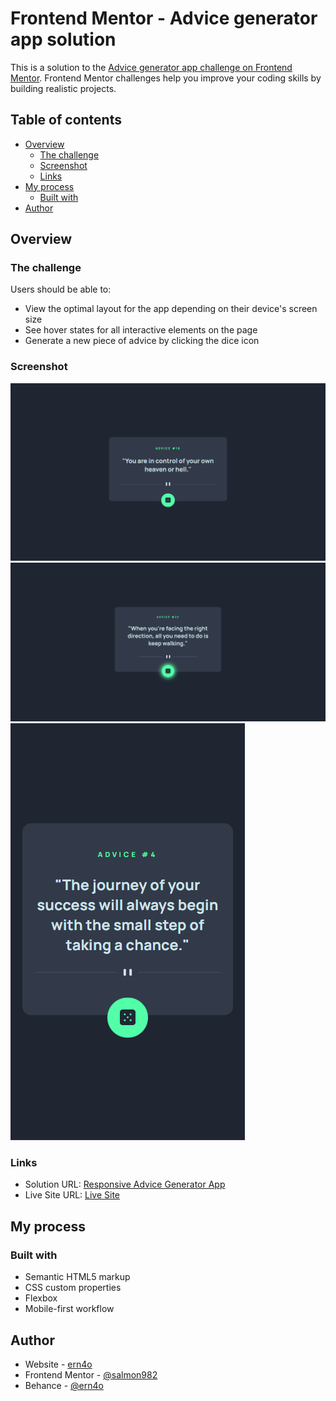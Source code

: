 # Frontend Mentor - Advice generator app solution

This is a solution to the [Advice generator app challenge on Frontend Mentor](https://www.frontendmentor.io/challenges/advice-generator-app-QdUG-13db). Frontend Mentor challenges help you improve your coding skills by building realistic projects.

## Table of contents

- [Overview](#overview)
  - [The challenge](#the-challenge)
  - [Screenshot](#screenshot)
  - [Links](#links)
- [My process](#my-process)
  - [Built with](#built-with)
- [Author](#author)

## Overview

### The challenge

Users should be able to:

- View the optimal layout for the app depending on their device's screen size
- See hover states for all interactive elements on the page
- Generate a new piece of advice by clicking the dice icon

### Screenshot

![Desktop](./Desktop.png)
![Desktop Active](./Desktop%20-%20Active.png)
![Mobile](./Mobile.png)

### Links

- Solution URL: [Responsive Advice Generator App](https://www.frontendmentor.io/solutions/responsive-advice-generator-app-B8AevvRG7H)
- Live Site URL: [Live Site](https://salmon982-advice-generator.netlify.app/)

## My process

### Built with

- Semantic HTML5 markup
- CSS custom properties
- Flexbox
- Mobile-first workflow

## Author

- Website - [ern4o](https://www.ern4o.com)
- Frontend Mentor - [@salmon982](https://www.frontendmentor.io/profile/salmon982)
- Behance - [@ern4o](https://www.behance.net/ern4o)
